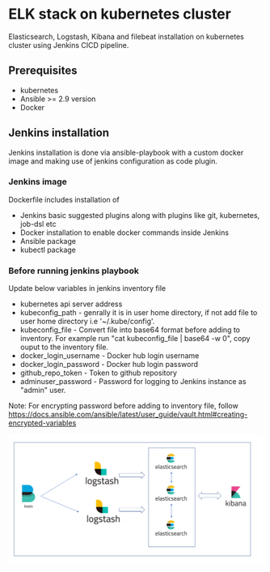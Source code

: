 # ELK stack on kubernetes cluster
Elasticsearch, Logstash, Kibana and filebeat installation on kubernetes cluster using Jenkins CICD pipeline.

## Prerequisites
* kubernetes
* Ansible >= 2.9 version
* Docker

## Jenkins installation
Jenkins installation is done via ansible-playbook with a custom docker image and making use of jenkins configuration as code plugin.
### Jenkins image
Dockerfile includes installation of
* Jenkins basic suggested plugins along with plugins like git, kubernetes, job-dsl etc
* Docker installation to enable docker commands inside Jenkins
* Ansible package
* kubectl package
### Before running jenkins playbook
Update below variables in jenkins inventory file
* kubernetes api server address
* kubeconfig_path - genrally it is in user home directory, if not add file to user home directory i.e '~/.kube/config'.
* kubeconfig_file - Convert file into base64 format before adding to inventory. For example run "cat kubeconfig_file | base64 -w 0", copy ouput to the inventory file.
* docker_login_username - Docker hub login username
* docker_login_password  - Docker hub login password
* github_repo_token - Token to github repository
* adminuser_password - Password for logging to Jenkins instance as "admin" user.

Note: For encrypting password before adding to inventory file, follow https://docs.ansible.com/ansible/latest/user_guide/vault.html#creating-encrypted-variables

![name-of-you-image](https://github.com/vivekreddy94/document/blob/main/elk_architecture.png)
